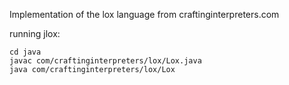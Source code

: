 Implementation of the lox language from craftinginterpreters.com

running jlox:
```
cd java
javac com/craftinginterpreters/lox/Lox.java
java com/craftinginterpreters/lox/Lox
```
